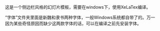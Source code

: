 这是一个侧边栏风格的幻灯片模板，需要在windows下，使用XeLaTex编译。

“字体”文件夹里面是新魏和隶书两种字体，一般Windows系统都自带了的。万一因为某些奇怪原因而缺少这两款字体的话，可以在编译之前先安装字体。
